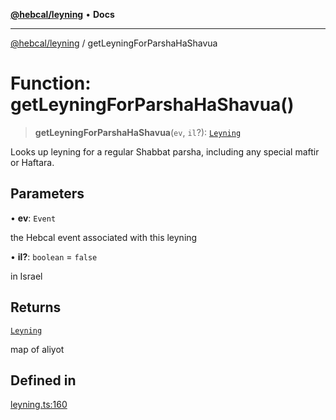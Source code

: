 [**@hebcal/leyning**](../README.md) • **Docs**

***

[@hebcal/leyning](../globals.md) / getLeyningForParshaHaShavua

# Function: getLeyningForParshaHaShavua()

> **getLeyningForParshaHaShavua**(`ev`, `il`?): [`Leyning`](../type-aliases/Leyning.md)

Looks up leyning for a regular Shabbat parsha, including any special
maftir or Haftara.

## Parameters

• **ev**: `Event`

the Hebcal event associated with this leyning

• **il?**: `boolean` = `false`

in Israel

## Returns

[`Leyning`](../type-aliases/Leyning.md)

map of aliyot

## Defined in

[leyning.ts:160](https://github.com/hebcal/hebcal-leyning/blob/686daf91ca80e1487976aba775587a09727384c4/src/leyning.ts#L160)
